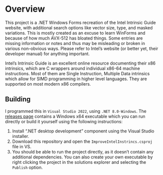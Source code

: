 # Overview
This project is a .NET Windows Forms recreation of the Intel Intrinsic Guide website, with additional search options like vector size, type, and masked variations. This is mostly created as an excuse to learn WinForms and because of how much AVX-512 has bloated things. Some entries are missing information or notes and thus may be misleading or broken in various non-obvious ways. Please refer to Intel’s website (or better yet, their developer manual) for anything important.

Intel’s Intrinsic Guide is an excellent online resource documenting their x86 intrinsics, which are C wrappers around individual x86-64 machine instructions. Most of them are Single Instruction, Multiple Data intrinsics which allow for SIMD programming in higher level languages. They are supported on most modern x86 compilers.

## Building
I programmed this in `Visual Studio 2022`, using `.NET 8.0-Windows`. The [releases page](../../releases) contains a Windows x64 executable which you can run directly or build it yourself using the following instructions:
1. Install “.NET desktop development” component using the Visual Studio installer.
2. Download this repository and open the `ImproveIntelInstrincs.csproj` file in VS.
3. You should be able to run the project directly, as it doesn’t contain any additional dependencies. You can also create your own executable by right clicking the project in the solutions explorer and selecting the `Publish` option.
